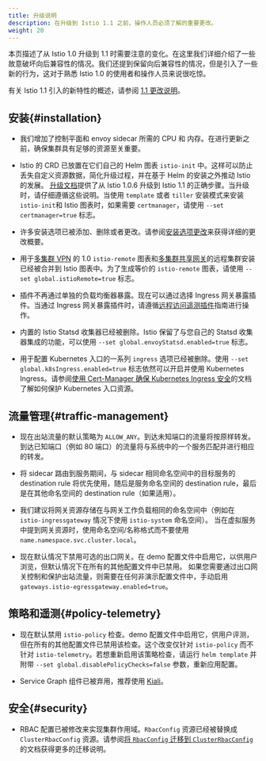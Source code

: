 ```yaml
---
title: 升级说明
description: 在升级到 Istio 1.1 之前，操作人员必须了解的重要更改。
weight: 20
---
```


本页描述了从 Istio 1.0 升级到 1.1 时需要注意的变化。在这里我们详细介绍了一些故意破坏向后兼容性的情况。我们还提到保留向后兼容性的情况，但是引入了一些新的行为，这对于熟悉 Istio 1.0 的使用者和操作人员来说很吃惊。

有关 Istio 1.1 引入的新特性的概述，请参阅 [1.1 更改说明](/zh/news/releases/1.1.x/announcing-1.1/change-notes/)。

## 安装{#installation}

- 我们增加了控制平面和 envoy sidecar 所需的 CPU 和 内存。在进行更新之前，确保集群具有足够的资源至关重要。

- Istio 的 CRD 已放置在它们自己的 Helm 图表 `istio-init` 中。这样可以防止丢失自定义资源数据，简化升级过程，并在基于 Helm 的安装之外推动 Istio 的发展。
[升级文档](/zh/docs/setup/upgrade/)提供了从 Istio 1.0.6 升级到 Istio 1.1 的正确步骤。当升级时，请仔细遵循这些说明。当使用 `template` 或者 `tiller` 安装模式来安装 `istio-init`和 Istio 图表时，如果需要 `certmanager`，请使用 `--set certmanager=true` 标志。

- 许多安装选项已被添加、删除或者更改。请参阅[安装选项更改](/zh/news/releases/1.1.x/announcing-1.1/helm-changes/)来获得详细的更改概要。

- 用于[多集群 VPN](/zh/docs/setup/install/multicluster/shared-vpn/) 的 1.0 `istio-remote` 图表和[多集群共享网关](/zh/docs/setup/install/multicluster/shared-gateways/)的远程集群安装已经被合并到 Istio 图表中。为了生成等价的 `istio-remote` 图表，请使用 `--set global.istioRemote=true` 标志。

- 插件不再通过单独的负载均衡器暴露。现在可以通过选择 Ingress 网关暴露插件。当通过 Ingress 网关暴露插件时，请遵循[远程访问遥测插件](/zh/docs/tasks/observability/gateways/)指南进行操作。

- 内置的 Istio Statsd 收集器已经被删除。Istio 保留了与您自己的 Statsd 收集器集成的功能，可以使用 `--set global.envoyStatsd.enabled=true` 标志。

- 用于配置 Kubernetes 入口的一系列 `ingress` 选项已经被删除。使用 `--set global.k8sIngress.enabled=true` 标志依然可以开启并使用 Kubernetes Ingress。请参阅[使用 Cert-Manager 确保 Kubernetes Ingress 安全](/zh/docs/ops/integrations/certmanager/)的文档了解如何保护 Kubernetes 入口资源。

## 流量管理{#traffic-management}

- 现在出站流量的默认策略为 `ALLOW_ANY`。到达未知端口的流量将按原样转发。到达已知端口（例如 80 端口）的流量将与系统中的一个服务匹配并进行相应的转发。

- 将 sidecar 路由到服务期间，与 sidecar 相同命名空间中的目标服务的 destination rule 将优先使用，随后是服务命名空间的 destination rule，最后是在其他命名空间的 destination rule（如果适用）。

- 我们建议将网关资源存储在与网关工作负载相同的命名空间中（例如在 `istio-ingressgateway` 情况下使用 `istio-system` 命名空间）。
当在虚拟服务中提到网关资源时，使用命名空间/名称格式而不要使用 `name.namespace.svc.cluster.local`。

- 现在默认情况下禁用可选的出口网关。在 demo 配置文件中启用它，以供用户浏览，但默认情况下在所有的其他配置文件中已禁用。
如果您需要通过出口网关控制和保护出站流量，则需要在任何非演示配置文件中，手动启用 `gateways.istio-egressgateway.enabled=true`。

## 策略和遥测{#policy-telemetry}

- 现在默认禁用 `istio-policy` 检查。demo 配置文件中启用它，供用户评测，但在所有的其他配置文件已禁用该检查。这个改变仅针对 `istio-policy` 而不针对 `istio-telemetry`。若想重新启用该策略检查，请运行 `helm template` 并附带 `--set global.disablePolicyChecks=false` 参数，重新应用配置。

- Service Graph 组件已被弃用，推荐使用 [Kiali](https://www.kiali.io/)。

## 安全{#security}

- RBAC 配置已被修改来实现集群作用域。`RbacConfig` 资源已经被替换成 `ClusterRbacConfig` 资源。请参阅[将 `RbacConfig` 迁移到 `ClusterRbacConfig`](https://archive.istio.io/v1.1/docs/setup/kubernetes/upgrade/steps/#migrating-from-rbacconfig-to-clusterrbacconfig) 的文档获得更多的迁移说明。
